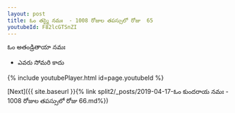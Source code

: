 ```yaml
---
layout: post
title: ఓం తస్మై నమః  - 1008 రోజుల తపస్సులో రోజు  65
youtubeId: F82lcGTSnZI
---
```

 
 
 ఓం అతండ్రితాయా నమః  
 
 -  ఎవరు సోమరి కాదు 
 
  
 
  
 
 
 
 
 
 


{% include youtubePlayer.html id=page.youtubeId %}
 
[Next]({{ site.baseurl }}{% link  split2/_posts/2019-04-17-ఓం కుందరాయ నమః  - 1008 రోజుల తపస్సులో రోజు  66.md%})
 
